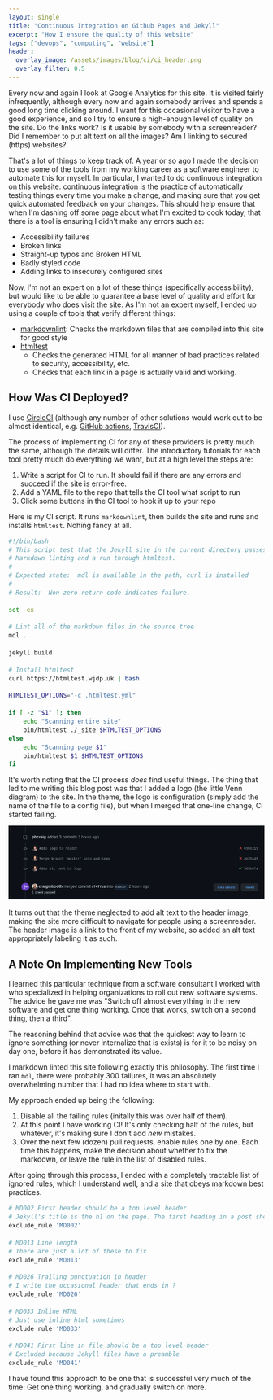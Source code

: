 ```yaml
---
layout: single
title: "Continuous Integration on Github Pages and Jekyll"
excerpt: "How I ensure the quality of this website"
tags: ["devops", "computing", "website"]
header:
  overlay_image: /assets/images/blog/ci/ci_header.png
  overlay_filter: 0.5
---
```


Every now and again I look at Google Analytics for this site.  It is visited fairly infrequently, although every now and again somebody arrives and spends a good long time clicking around.  I want for this occasional visitor to have a good experience, and so I try to ensure a high-enough level of quality on the site.  Do the links work?  Is it usable by somebody with a screenreader?  Did I remember to put alt text on all the images?  Am I linking to secured (https) websites?

That's a lot of things to keep track of. A year or so ago I made the decision to use some of the tools from my working career as a software engineer to automate this for myself.  In particular, I wanted to do continuous integration on this website.  continuous integration is the practice of automatically testing things every time you make a change, and making sure that you get quick automated feedback on your changes. This should help ensure that when I'm dashing off some page about what I'm excited to cook today, that there is a tool is ensuring I didn't make any errors such as:

* Accessibility failures
* Broken links
* Straight-up typos and Broken HTML
* Badly styled code
* Adding links to insecurely configured sites

Now, I'm not an expert on a lot of these things (specifically accessibility), but would like to be able to guarantee a base level of quality and effort for everybody who does visit the site.  As I'm not an expert myself, I ended up using a couple of tools that verify different things:

* [markdownlint](https://github.com/markdownlint/markdownlint):  Checks the markdown files that are compiled into this site for good style
* [htmltest](https://github.com/wjdp/htmltest)
   * Checks the generated HTML for all manner of bad practices related to security, accessibility, etc.
   * Checks that each link in a page is actually valid and working.

## How Was CI Deployed?

I use [CircleCI](https://circleci.com/) (although any number of other solutions would work out to be almost identical, e.g. [GitHub actions](https://github.com/features/actions), [TravisCI](https://travis-ci.org/)).

The process of implementing CI for any of these providers is pretty much the same, although the details will differ.  The introductory tutorials for each tool pretty much do everything we want, but at a high level the steps are:

1. Write a script for CI to run.  It should fail if there are any errors and succeed if the site is error-free.
1. Add a YAML file to the repo that tells the CI tool what script to run
1. Click some buttons in the CI tool to hook it up to your repo

Here is my CI script.  It runs `markdownlint`, then builds the site and runs and installs `htmltest`.  Nohing fancy at all.

```bash
#!/bin/bash
# This script test that the Jekyll site in the current directory passes
# Markdown linting and a run through htmltest.
#
# Expected state:  mdl is available in the path, curl is installed
#
# Result:  Non-zero return code indicates failure.

set -ex

# Lint all of the markdown files in the source tree
mdl .

jekyll build

# Install htmltest
curl https://htmltest.wjdp.uk | bash

HTMLTEST_OPTIONS="-c .htmltest.yml"

if [ -z "$1" ]; then
    echo "Scanning entire site"
    bin/htmltest ./_site $HTMLTEST_OPTIONS
else
    echo "Scanning page $1"
    bin/htmltest $1 $HTMLTEST_OPTIONS
fi
```

It's worth noting that the CI process *does* find useful things.  The thing that led to me writing this blog post was that I added a logo (the little Venn diagram) to the site.  In the theme, the logo is configuration (simply add the name of the file to a config file), but when I merged that one-line change, CI started failing.

![A screenshot showing a CI failure after adding the logo](/assets/images/blog/ci/ci_fail.png)

It turns out that the theme neglected to add alt text to the header image, making the site more difficult to navigate for people using a screenreader.  The header image is a link to the front of my website, so added an alt text appropriately labeling it as such.

## A Note On Implementing New Tools

I learned this particular technique from a software consultant I worked with who specialized in helping organizations to roll out new software systems.  The advice he gave me was "Switch off almost everything in the new software and get one thing working.  Once that works, switch on a second thing, then a third".

The reasoning behind that advice was that the quickest way to learn to ignore something (or never internalize that is exists) is for it to be noisy on day one, before it has demonstrated its value.

I markdown linted this site following exactly this philosophy.  The first time I ran `mdl`, there were probably 300 failures, it was an absolutely overwhelming number that I had no idea where to start with.

My approach ended up being the following:

1. Disable all the failing rules (initally this was over half of them).
1. At this point I have working CI!  It's only checking half of the rules, but whatever, it's making sure I don't add *new* mistakes.
1. Over the next few (dozen) pull requests, enable rules one by one.  Each time this happens, make the decision about whether to fix the markdown, or leave the rule in the list of disabled rules.

After going through this process, I ended with a completely tractable list of ignored rules, which I understand well, and a site that obeys markdown best practices.

```ruby
# MD002 First header should be a top level header
# Jekyll's title is the h1 on the page. The first heading in a post should be the h2
exclude_rule 'MD002'

# MD013 Line length
# There are just a lot of these to fix
exclude_rule 'MD013'

# MD026 Trailing punctuation in header
# I write the occasional header that ends in ?
exclude_rule 'MD026'

# MD033 Inline HTML
# Just use inline html sometimes
exclude_rule 'MD033'

# MD041 First line in file should be a top level header
# Excluded because Jekyll files have a preamble
exclude_rule 'MD041'
```

I have found this approach to be one that is successful very much of the time:  Get one thing working, and gradually switch on more.
